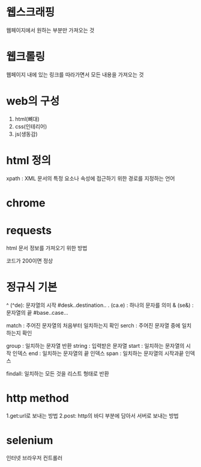 # 웹스크래핑
웹페이지에서 원하는 부분만 가져오는 것

# 웹크롤링
웹페이지 내에 있는 링크를 따라가면서 모든 내용을 가져오는 것

# web의 구성
1. html(뼈대)
2. css(인테리어)
3. js(생동감)

# html 정의
 xpath : XML 문서의 특정 요소나 속성에 접근하기 위한 경로를 지정하는 언어

# chrome

# requests
html 문서 정보를 가져오기 위한 방법

코드가 200이면 정상

# 정규식 기본

^ (^de): 문자열의 시작   #desk..destination..
. (ca.e) : 하나의 문자를 의미
& (se&) : 문자열의 끝    #base..case...

match : 주어진 문자열의 처음부터 일치하는지 확인
serch : 주어진 문자열 중에 일치하는지 확인

group : 일치하는 문자열 반환
string : 입력받은 문자열
start : 일치하는 문자열의 시작 인덱스
end : 일치하는 문자열의 끝 인덱스
span : 일치하는 문자열의 시작과끝 인덱스

findall: 일치하는 모든 것을 리스트 형태로 반환

# http method
1.get:url로 보내는 방법
2.post: http의 바디 부분에 담아서 서버로 보내는 방법


# selenium
인터넷 브라우저 컨트롤러






